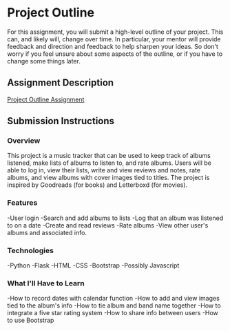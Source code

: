 # Project Outline
For this assignment, you will submit a high-level outline of your project. This can, and likely will, change over time. In particular, your mentor will provide feedback and direction and feedback to help sharpen your ideas. So don't worry if you feel unsure about some aspects of the outline, or if you have to change some things later.

## Assignment Description
[Project Outline Assignment](https://education.launchcode.org/liftoff/assignments/project-outline/)

## Submission Instructions

### Overview
This project is a music tracker that can be used to keep track of albums listened, make lists of albums to listen to, and rate albums. 
Users will be able to log in, view their lists, write and view reviews and notes, rate albums, and view albums with cover images tied to titles.
The project is inspired by Goodreads (for books) and Letterboxd (for movies).

### Features
-User login
-Search and add albums to lists
-Log that an album was listened to on a date
-Create and read reviews
-Rate albums
-View other user's albums and associated info.

### Technologies
-Python
-Flask
-HTML
-CSS
-Bootstrap
-Possibly Javascript

### What I'll Have to Learn
-How to record dates with calendar function
-How to add and view images tied to the album's info
-How to tie album and band name together
-How to integrate a five star rating system
-How to share info between users
-How to use Bootstrap
